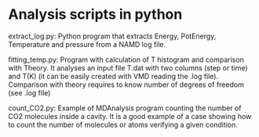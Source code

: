 # Analysis scripts in python

extract_log.py:
Python program that extracts Energy, PotEnergy, Temperature and pressure from a NAMD log file. 

fitting_temp.py: 
Program with calculation of T histogram and comparison with Theory. 
It analyses an input file T.dat with two columns (step or time) and T(K) (it can be easily created with VMD reading the .log file). 
Comparison with theory requires to know number of degrees of freedom (see .log file)

count_CO2.py:
Example of MDAnalysis program counting the number of CO2 molecules inside a cavity. It is a good example of a case showing how to count the number of molecules or atoms verifying a given condition.

